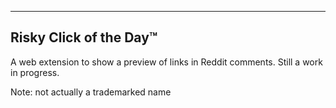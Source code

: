------------------------
Risky Click of the Day™
------------------------
A web extension to show a preview of links in Reddit comments. 
Still a work in progress.

Note: not actually a trademarked name
